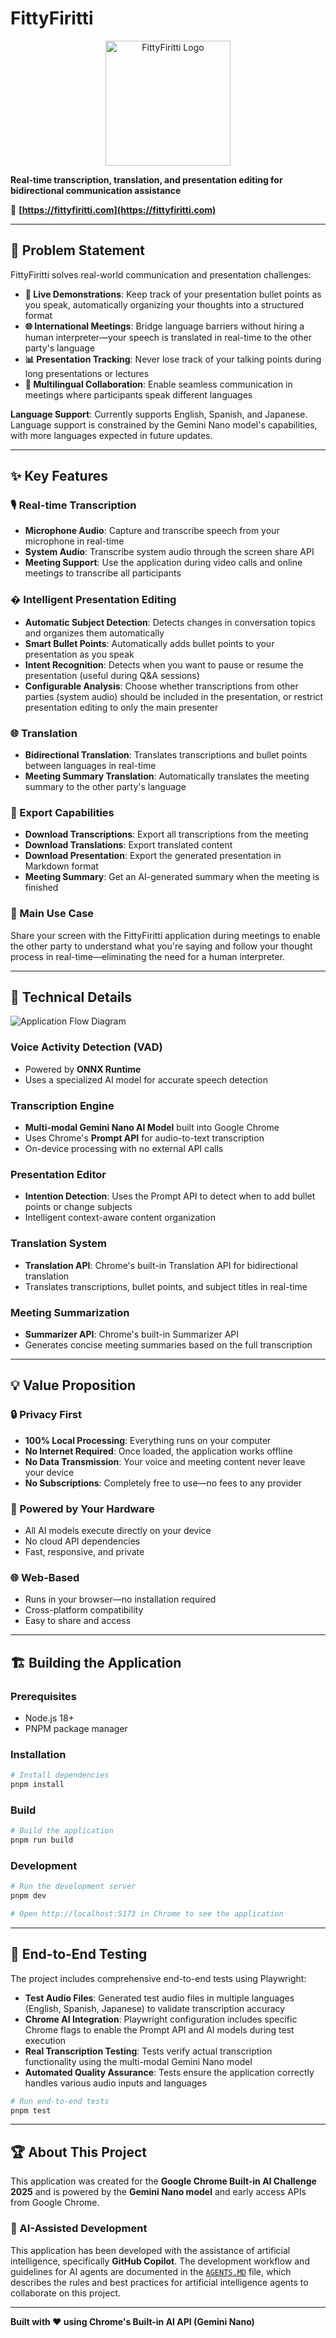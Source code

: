 # FittyFiritti

<p align="center">
  <img src="apps/web/public/logo.png" alt="FittyFiritti Logo" width="200"/>
</p>

**Real-time transcription, translation, and presentation editing for bidirectional communication assistance**

🔗 **[https://fittyfiritti.com](https://fittyfiritti.com)**

---

## 🎯 Problem Statement

FittyFiritti solves real-world communication and presentation challenges:

- **🎤 Live Demonstrations**: Keep track of your presentation bullet points as you speak, automatically organizing your thoughts into a structured format
- **🌐 International Meetings**: Bridge language barriers without hiring a human interpreter—your speech is translated in real-time to the other party's language
- **📊 Presentation Tracking**: Never lose track of your talking points during long presentations or lectures
- **💼 Multilingual Collaboration**: Enable seamless communication in meetings where participants speak different languages

**Language Support**: Currently supports English, Spanish, and Japanese. Language support is constrained by the Gemini Nano model's capabilities, with more languages expected in future updates.

---

## ✨ Key Features

### 🎙️ Real-time Transcription
- **Microphone Audio**: Capture and transcribe speech from your microphone in real-time
- **System Audio**: Transcribe system audio through the screen share API
- **Meeting Support**: Use the application during video calls and online meetings to transcribe all participants

### � Intelligent Presentation Editing
- **Automatic Subject Detection**: Detects changes in conversation topics and organizes them automatically
- **Smart Bullet Points**: Automatically adds bullet points to your presentation as you speak
- **Intent Recognition**: Detects when you want to pause or resume the presentation (useful during Q&A sessions)
- **Configurable Analysis**: Choose whether transcriptions from other parties (system audio) should be included in the presentation, or restrict presentation editing to only the main presenter

### 🌐 Translation
- **Bidirectional Translation**: Translates transcriptions and bullet points between languages in real-time
- **Meeting Summary Translation**: Automatically translates the meeting summary to the other party's language

### 💾 Export Capabilities
- **Download Transcriptions**: Export all transcriptions from the meeting
- **Download Translations**: Export translated content
- **Download Presentation**: Export the generated presentation in Markdown format
- **Meeting Summary**: Get an AI-generated summary when the meeting is finished

### 🎯 Main Use Case
Share your screen with the FittyFiritti application during meetings to enable the other party to understand what you're saying and follow your thought process in real-time—eliminating the need for a human interpreter.

---

## 🔧 Technical Details

![Application Flow Diagram](docs/main-flow.png)

### Voice Activity Detection (VAD)
- Powered by **ONNX Runtime**
- Uses a specialized AI model for accurate speech detection

### Transcription Engine
- **Multi-modal Gemini Nano AI Model** built into Google Chrome
- Uses Chrome's **Prompt API** for audio-to-text transcription
- On-device processing with no external API calls

### Presentation Editor
- **Intention Detection**: Uses the Prompt API to detect when to add bullet points or change subjects
- Intelligent context-aware content organization

### Translation System
- **Translation API**: Chrome's built-in Translation API for bidirectional translation
- Translates transcriptions, bullet points, and subject titles in real-time

### Meeting Summarization
- **Summarizer API**: Chrome's built-in Summarizer API
- Generates concise meeting summaries based on the full transcription

---

## 💡 Value Proposition

### 🔒 Privacy First
- **100% Local Processing**: Everything runs on your computer
- **No Internet Required**: Once loaded, the application works offline
- **No Data Transmission**: Your voice and meeting content never leave your device
- **No Subscriptions**: Completely free to use—no fees to any provider

### 🚀 Powered by Your Hardware
- All AI models execute directly on your device
- No cloud API dependencies
- Fast, responsive, and private

### 🌐 Web-Based
- Runs in your browser—no installation required
- Cross-platform compatibility
- Easy to share and access

---

## 🏗️ Building the Application

### Prerequisites
- Node.js 18+
- PNPM package manager

### Installation

```bash
# Install dependencies
pnpm install
```

### Build

```bash
# Build the application
pnpm run build
```

### Development

```bash
# Run the development server
pnpm dev

# Open http://localhost:5173 in Chrome to see the application
```

---

## 🧪 End-to-End Testing

The project includes comprehensive end-to-end tests using Playwright:

- **Test Audio Files**: Generated test audio files in multiple languages (English, Spanish, Japanese) to validate transcription accuracy
- **Chrome AI Integration**: Playwright configuration includes specific Chrome flags to enable the Prompt API and AI models during test execution
- **Real Transcription Testing**: Tests verify actual transcription functionality using the multi-modal Gemini Nano model
- **Automated Quality Assurance**: Tests ensure the application correctly handles various audio inputs and languages

```bash
# Run end-to-end tests
pnpm test
```

---

## 🏆 About This Project

This application was created for the **Google Chrome Built-in AI Challenge 2025** and is powered by the **Gemini Nano model** and early access APIs from Google Chrome.

### 🤖 AI-Assisted Development

This application has been developed with the assistance of artificial intelligence, specifically **GitHub Copilot**. The development workflow and guidelines for AI agents are documented in the [`AGENTS.MD`](AGENTS.MD) file, which describes the rules and best practices for artificial intelligence agents to collaborate on this project.

---

**Built with ❤️ using Chrome's Built-in AI API (Gemini Nano)**